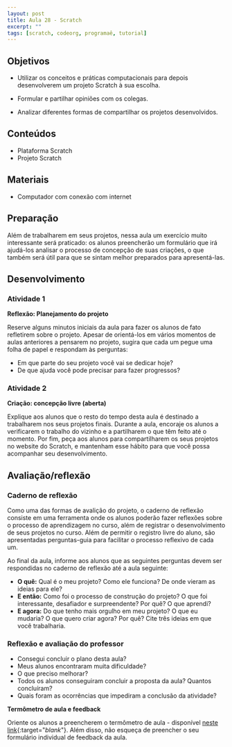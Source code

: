 ```yaml
---
layout: post
title: Aula 28 - Scratch
excerpt: ""
tags: [scratch, codeorg, programaê, tutorial]
---
```


## Objetivos

- Utilizar os conceitos e práticas computacionais para depois desenvolverem um projeto Scratch à sua escolha.

- Formular e partilhar opiniões com os colegas.

- Analizar diferentes formas de compartilhar os projetos desenvolvidos.


## Conteúdos

- Plataforma Scratch
- Projeto Scratch

## Materiais

- Computador com conexão com internet


## Preparação

Além de trabalharem em seus projetos, nessa aula um exercício muito interessante será praticado: os alunos preencherão um formulário que irá ajudá-los analisar o processo de concepção de suas criações, o que também será útil para que se sintam melhor preparados para apresentá-las.


## Desenvolvimento

### Atividade 1

**Reflexão: Planejamento do projeto**

Reserve alguns minutos iniciais da aula para fazer os alunos de fato refletirem sobre o projeto. Apesar de orientá-los em vários momentos de aulas anteriores a pensarem no projeto, sugira que cada um pegue uma folha de papel e respondam às perguntas:

-	Em que parte do seu projeto você vai se dedicar hoje?
-	De que ajuda você pode precisar para fazer progressos?


### Atividade 2

**Criação: concepção livre (aberta)**

Explique aos alunos que o resto do tempo desta aula é destinado a trabalharem nos seus projetos finais. Durante a aula, encoraje os alunos a verificarem o trabalho do vizinho e a partilharem o que têm feito até o momento. Por fim, peça aos alunos para compartilharem os seus projetos no website do Scratch, e mantenham esse hábito para que você possa acompanhar seu desenvolvimento.


## Avaliação/reflexão

### Caderno de reflexão

Como uma das formas de avalição do projeto, o caderno de reflexão consiste em uma ferramenta onde os alunos poderão fazer reflexões sobre o processo de aprendizagem no curso, além de registrar o desenvolvimento de seus projetos no curso.
Além de permitir o registro livre do aluno, são apresentadas perguntas-guia para facilitar o processo reflexivo de cada um.

Ao final da aula, informe aos alunos que as seguintes perguntas devem ser respondidas no caderno de reflexão até a aula seguinte:

- **O quê:** Qual é o meu projeto? Como ele funciona? De onde vieram as ideias para ele?
- **E então:** Como foi o processo de construção do projeto? O que foi interessante, desafiador e surpreendente? Por quê? O que aprendi?
- **E agora:** Do que tenho mais orgulho em meu projeto? O que eu mudaria? O que quero criar agora? Por quê? Cite três ideias em que você trabalharia.


### Reflexão e avaliação do professor

 - Consegui concluir o plano desta aula?
 - Meus alunos encontraram muita dificuldade?
 - O que preciso melhorar?
 - Todos os alunos conseguiram concluir a proposta da aula? Quantos concluíram?
 - Quais foram as ocorrências que impediram a conclusão da atividade?

 **Termômetro de aula e feedback**

 Oriente os alunos a preencherem o termômetro de aula - disponível [neste link](http://goo.gl/FbZvEh){:target="_blank_"}. Além disso, não esqueça de preencher o seu formulário individual de feedback da aula.

